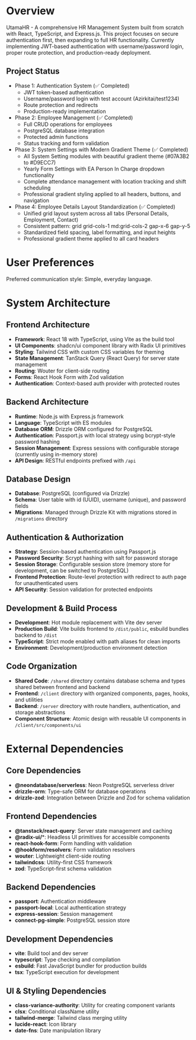# Overview

UtamaHR - A comprehensive HR Management System built from scratch with React, TypeScript, and Express.js. This project focuses on secure authentication first, then expanding to full HR functionality. Currently implementing JWT-based authentication with username/password login, proper route protection, and production-ready deployment.

## Project Status
- Phase 1: Authentication System (✅ Completed)
  - JWT token-based authentication
  - Username/password login with test account (Azirkitai/test1234)
  - Route protection and redirects
  - Production-ready implementation
- Phase 2: Employee Management (✅ Completed) 
  - Full CRUD operations for employees
  - PostgreSQL database integration
  - Protected admin functions
  - Status tracking and form validation
- Phase 3: System Settings with Modern Gradient Theme (✅ Completed)
  - All System Setting modules with beautiful gradient theme (#07A3B2 to #D9ECC7)
  - Yearly Form Settings with EA Person In Charge dropdown functionality
  - Complete attendance management with location tracking and shift scheduling
  - Professional gradient styling applied to all headers, buttons, and navigation
- Phase 4: Employee Details Layout Standardization (✅ Completed)
  - Unified grid layout system across all tabs (Personal Details, Employment, Contact)
  - Consistent pattern: grid grid-cols-1 md:grid-cols-2 gap-x-6 gap-y-5
  - Standardized field spacing, label formatting, and input heights
  - Professional gradient theme applied to all card headers

# User Preferences

Preferred communication style: Simple, everyday language.

# System Architecture

## Frontend Architecture
- **Framework**: React 18 with TypeScript, using Vite as the build tool
- **UI Components**: shadcn/ui component library with Radix UI primitives
- **Styling**: Tailwind CSS with custom CSS variables for theming
- **State Management**: TanStack Query (React Query) for server state management
- **Routing**: Wouter for client-side routing
- **Forms**: React Hook Form with Zod validation
- **Authentication**: Context-based auth provider with protected routes

## Backend Architecture
- **Runtime**: Node.js with Express.js framework
- **Language**: TypeScript with ES modules
- **Database ORM**: Drizzle ORM configured for PostgreSQL
- **Authentication**: Passport.js with local strategy using bcrypt-style password hashing
- **Session Management**: Express sessions with configurable storage (currently using in-memory store)
- **API Design**: RESTful endpoints prefixed with `/api`

## Database Design
- **Database**: PostgreSQL (configured via Drizzle)
- **Schema**: User table with id (UUID), username (unique), and password fields
- **Migrations**: Managed through Drizzle Kit with migrations stored in `/migrations` directory

## Authentication & Authorization
- **Strategy**: Session-based authentication using Passport.js
- **Password Security**: Scrypt hashing with salt for password storage
- **Session Storage**: Configurable session store (memory store for development, can be switched to PostgreSQL)
- **Frontend Protection**: Route-level protection with redirect to auth page for unauthenticated users
- **API Security**: Session validation for protected endpoints

## Development & Build Process
- **Development**: Hot module replacement with Vite dev server
- **Production Build**: Vite builds frontend to `/dist/public`, esbuild bundles backend to `/dist`
- **TypeScript**: Strict mode enabled with path aliases for clean imports
- **Environment**: Development/production environment detection

## Code Organization
- **Shared Code**: `/shared` directory contains database schema and types shared between frontend and backend
- **Frontend**: `/client` directory with organized components, pages, hooks, and utilities
- **Backend**: `/server` directory with route handlers, authentication, and storage abstractions
- **Component Structure**: Atomic design with reusable UI components in `/client/src/components/ui`

# External Dependencies

## Core Dependencies
- **@neondatabase/serverless**: Neon PostgreSQL serverless driver
- **drizzle-orm**: Type-safe ORM for database operations
- **drizzle-zod**: Integration between Drizzle and Zod for schema validation

## Frontend Dependencies
- **@tanstack/react-query**: Server state management and caching
- **@radix-ui/***: Headless UI primitives for accessible components
- **react-hook-form**: Form handling with validation
- **@hookform/resolvers**: Form validation resolvers
- **wouter**: Lightweight client-side routing
- **tailwindcss**: Utility-first CSS framework
- **zod**: TypeScript-first schema validation

## Backend Dependencies
- **passport**: Authentication middleware
- **passport-local**: Local authentication strategy
- **express-session**: Session management
- **connect-pg-simple**: PostgreSQL session store

## Development Dependencies
- **vite**: Build tool and dev server
- **typescript**: Type checking and compilation
- **esbuild**: Fast JavaScript bundler for production builds
- **tsx**: TypeScript execution for development

## UI & Styling Dependencies
- **class-variance-authority**: Utility for creating component variants
- **clsx**: Conditional className utility
- **tailwind-merge**: Tailwind class merging utility
- **lucide-react**: Icon library
- **date-fns**: Date manipulation library